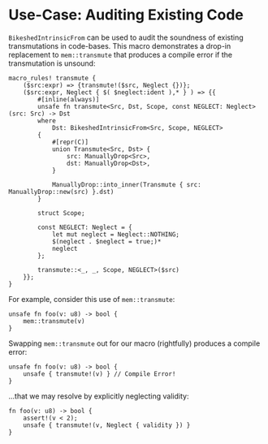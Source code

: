 # Use-Case: Auditing Existing Code

`BikeshedIntrinsicFrom` can be used to audit the soundness of existing transmutations in code-bases. This macro demonstrates a drop-in replacement to `mem::transmute` that produces a compile error if the transmutation is unsound:
```rust,ignored
macro_rules! transmute {
    ($src:expr) => {transmute!($src, Neglect {})};
    ($src:expr, Neglect { $( $neglect:ident ),* } ) => {{
        #[inline(always)]
        unsafe fn transmute<Src, Dst, Scope, const NEGLECT: Neglect>(src: Src) -> Dst
        where
            Dst: BikeshedIntrinsicFrom<Src, Scope, NEGLECT>
        {
            #[repr(C)]
            union Transmute<Src, Dst> {
                src: ManuallyDrop<Src>,
                dst: ManuallyDrop<Dst>,
            }

            ManuallyDrop::into_inner(Transmute { src: ManuallyDrop::new(src) }.dst)
        }

        struct Scope;

        const NEGLECT: Neglect = {
            let mut neglect = Neglect::NOTHING;
            $(neglect . $neglect = true;)*
            neglect
        };

        transmute::<_, _, Scope, NEGLECT>($src)
    }};
}
```

For example, consider this use of `mem::transmute`:
```rust,ignore
unsafe fn foo(v: u8) -> bool {
    mem::transmute(v)
}
```
Swapping `mem::transmute` out for our macro (rightfully) produces a compile error:
```rust,ignore
unsafe fn foo(v: u8) -> bool {
    unsafe { transmute!(v) } // Compile Error!
}
```
...that we may resolve by explicitly neglecting validity:
```rust,ignore
fn foo(v: u8) -> bool {
    assert!(v < 2);
    unsafe { transmute!(v, Neglect { validity }) }
}
```


